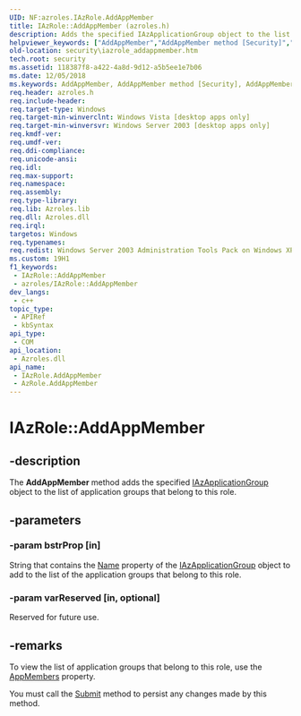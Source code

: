 ```yaml
---
UID: NF:azroles.IAzRole.AddAppMember
title: IAzRole::AddAppMember (azroles.h)
description: Adds the specified IAzApplicationGroup object to the list of application groups that belong to this role.
helpviewer_keywords: ["AddAppMember","AddAppMember method [Security]","AddAppMember method [Security]","AzRole object","AddAppMember method [Security]","IAzRole interface","AzRole object [Security]","AddAppMember method","IAzRole interface [Security]","AddAppMember method","IAzRole.AddAppMember","IAzRole::AddAppMember","azroles/IAzRole::AddAppMember","security.iazrole_addappmember"]
old-location: security\iazrole_addappmember.htm
tech.root: security
ms.assetid: 118387f8-a422-4a8d-9d12-a5b5ee1e7b06
ms.date: 12/05/2018
ms.keywords: AddAppMember, AddAppMember method [Security], AddAppMember method [Security],AzRole object, AddAppMember method [Security],IAzRole interface, AzRole object [Security],AddAppMember method, IAzRole interface [Security],AddAppMember method, IAzRole.AddAppMember, IAzRole::AddAppMember, azroles/IAzRole::AddAppMember, security.iazrole_addappmember
req.header: azroles.h
req.include-header: 
req.target-type: Windows
req.target-min-winverclnt: Windows Vista [desktop apps only]
req.target-min-winversvr: Windows Server 2003 [desktop apps only]
req.kmdf-ver: 
req.umdf-ver: 
req.ddi-compliance: 
req.unicode-ansi: 
req.idl: 
req.max-support: 
req.namespace: 
req.assembly: 
req.type-library: 
req.lib: Azroles.lib
req.dll: Azroles.dll
req.irql: 
targetos: Windows
req.typenames: 
req.redist: Windows Server 2003 Administration Tools Pack on Windows XP
ms.custom: 19H1
f1_keywords:
 - IAzRole::AddAppMember
 - azroles/IAzRole::AddAppMember
dev_langs:
 - c++
topic_type:
 - APIRef
 - kbSyntax
api_type:
 - COM
api_location:
 - Azroles.dll
api_name:
 - IAzRole.AddAppMember
 - AzRole.AddAppMember
---
```


# IAzRole::AddAppMember


## -description

The <b>AddAppMember</b> method adds the specified <a href="https://docs.microsoft.com/windows/desktop/api/azroles/nn-azroles-iazapplicationgroup">IAzApplicationGroup</a> object to the list of application groups that belong to this role.

## -parameters

### -param bstrProp [in]

String that contains the <a href="https://docs.microsoft.com/windows/desktop/api/azroles/nf-azroles-iazapplicationgroup-get_name">Name</a> property of the <a href="https://docs.microsoft.com/windows/desktop/api/azroles/nn-azroles-iazapplicationgroup">IAzApplicationGroup</a> object to add to the list of the application groups that belong to this role.

### -param varReserved [in, optional]

Reserved for future use.

## -remarks

To view the list of application groups that belong to this role, use the <a href="https://docs.microsoft.com/windows/desktop/api/azroles/nf-azroles-iazrole-get_appmembers">AppMembers</a> property.

You must call the <a href="https://docs.microsoft.com/windows/desktop/api/azroles/nf-azroles-iazrole-submit">Submit</a> method to persist any changes made by this method.

